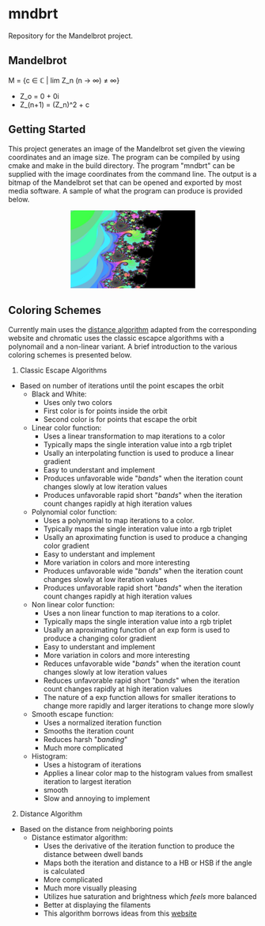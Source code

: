 # mndbrt
Repository for the Mandelbrot project.

## Mandelbrot ##
M = {c ∈ ℂ | lim Z_n (n -> ∞) ≠ ∞}

- Z_o = 0 + 0i
- Z_(n+1) = (Z_n)^2 + c

## Getting Started 
This project generates an image of the Mandelbrot set given the viewing coordinates and an image size. The program can be compiled by using cmake and make in the build directory. The program "mndbrt" can be supplied with the image coordinates from the command line. The output is a bitmap of the Mandelbrot set that can be opened and exported by most media software. A sample of what the program can produce is provided below.

<p align="center">
  <img src="https://github.com/lscharck/mndbrt/blob/main/seahorse.jpg" width=50% height=50% />
</p>

## Coloring Schemes ##
Currently main uses the [distance algorithm](http://mrob.com/pub/muency/algorithms.html) adapted from the corresponding website and chromatic uses the classic escapce algorithms with a polynomail and a non-linear variant. A brief introduction to the various coloring schemes is presented below.
1. Classic Escape Algorithms
- Based on number of iterations until the point escapes the orbit
   - Black and White:
     - Uses only two colors
     - First color is for points inside the orbit
     - Second color is for points that escape the orbit 
   - Linear color function:
     - Uses a linear transformation to map iterations to a color 
     - Typically maps the single interation value into a rgb triplet
     - Usally an interpolating function is used to produce a linear gradient
     - Easy to understant and implement
     - Produces unfavorable wide "*bands*" when the iteration count changes slowly at low iteration values
     - Produces unfavorable rapid short "*bands*" when the iteration count changes rapidly at high iteration values
   - Polynomial color function:
     - Uses a polynomial to map iterations to a color.
     - Typically maps the single interation value into a rgb triplet
     - Usally an aproximating function is used to produce a changing color gradient
     - Easy to understant and implement
     - More variation in colors and more interesting
     - Produces unfavorable wide "*bands*" when the iteration count changes slowly at low iteration values
     - Produces unfavorable rapid short "*bands*" when the iteration count changes rapidly at high iteration values
   - Non linear color function:
     - Uses a non linear function to map iterations to a color.
     - Typically maps the single interation value into a rgb triplet
     - Usally an aproximating function of an exp form is used to produce a changing color gradient
     - Easy to understant and implement
     - More variation in colors and more interesting
     - Reduces unfavorable wide "*bands*" when the iteration count changes slowly at low iteration values
     - Reduces unfavorable rapid short "*bands*" when the iteration count changes rapidly at high iteration values
     - The nature of a exp function allows for smaller iterations to change more rapidly and larger iterations to change more slowly
   - Smooth escape function:
     - Uses a normalized iteration function
     - Smooths the iteration count
     - Reduces harsh "*banding*"
     - Much more complicated
    - Histogram:
      - Uses a histogram of iterations
      - Applies a linear color map to the histogram values from smallest iteration to largest iteration
      - smooth
      - Slow and annoying to implement
2. Distance Algorithm
- Based on the distance from neighboring points
  - Distance estimator algorithm:
    - Uses the derivative of the iteration function to produce the distance between dwell bands
    - Maps both the iteration and distance to a HB or HSB if the angle is calculated
    - More complicated
    - Much more visually pleasing
    - Utilizes hue saturation and brightness which *feels* more balanced
    - Better at displaying the filaments
    - This algorithm borrows ideas from this [website](http://mrob.com/pub/muency/algorithms.html)
